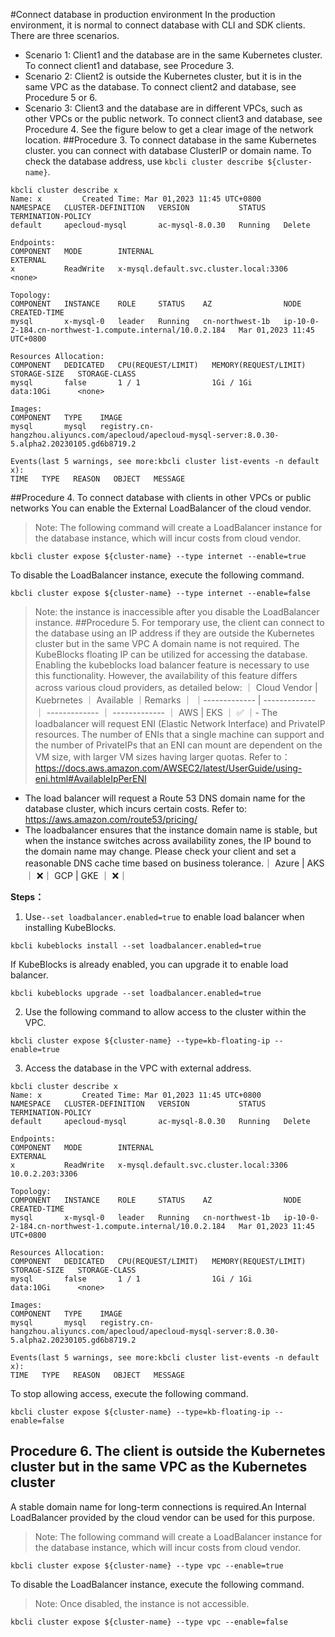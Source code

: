 #Connect database in production environment
In the production environment, it is normal to connect database with CLI and SDK clients. There are three scenarios.
- Scenario 1: Client1 and the database are in the same Kubernetes cluster. To connect client1 and database, see Procedure 3.
- Scenario 2: Client2 is outside the Kubernetes cluster, but it is in the same VPC as the database. To connect client2 and database, see Procedure 5 or 6.
- Scenario 3: Client3 and the database are in different VPCs, such as other VPCs or the public network. To connect client3 and database, see Procedure 4.
See the figure below to get a clear image of the network location.
##Procedure 3.  To connect database in the same Kubernetes cluster.
 you can connect with database ClusterIP or domain name. To check the database address, use ```kbcli cluster describe ${cluster-name}```.

```
kbcli cluster describe x
Name: x         Created Time: Mar 01,2023 11:45 UTC+0800
NAMESPACE   CLUSTER-DEFINITION   VERSION           STATUS    TERMINATION-POLICY
default     apecloud-mysql       ac-mysql-8.0.30   Running   Delete

Endpoints:
COMPONENT   MODE        INTERNAL                                 EXTERNAL
x           ReadWrite   x-mysql.default.svc.cluster.local:3306   <none>

Topology:
COMPONENT   INSTANCE    ROLE     STATUS    AZ                NODE                                                       CREATED-TIME
mysql       x-mysql-0   leader   Running   cn-northwest-1b   ip-10-0-2-184.cn-northwest-1.compute.internal/10.0.2.184   Mar 01,2023 11:45 UTC+0800

Resources Allocation:
COMPONENT   DEDICATED   CPU(REQUEST/LIMIT)   MEMORY(REQUEST/LIMIT)   STORAGE-SIZE   STORAGE-CLASS
mysql       false       1 / 1                1Gi / 1Gi               data:10Gi      <none>

Images:
COMPONENT   TYPE    IMAGE
mysql       mysql   registry.cn-hangzhou.aliyuncs.com/apecloud/apecloud-mysql-server:8.0.30-5.alpha2.20230105.gd6b8719.2

Events(last 5 warnings, see more:kbcli cluster list-events -n default x):
TIME   TYPE   REASON   OBJECT   MESSAGE
```
##Procedure 4. To connect database with clients in other VPCs or public networks
You can enable the External LoadBalancer of the cloud vendor.
>Note: The following command will create a LoadBalancer instance for the database instance, which will incur costs from cloud vendor.
```
kbcli cluster expose ${cluster-name} --type internet --enable=true
```
To disable the LoadBalancer instance, execute the following command.
```
kbcli cluster expose ${cluster-name} --type internet --enable=false
```
>Note: the instance is inaccessible after you disable the LoadBalancer instance.
##Procedure 5. For temporary use, the client can connect to the database using an IP address if they are outside the Kubernetes cluster but in the same VPC
A domain name is not required. The KubeBlocks floating IP can be utilized for accessing the database. 
Enabling the kubeblocks load balancer feature is necessary to use this functionality. However, the availability of this feature differs across various cloud providers, as detailed below:
｜ Cloud Vendor  | Kuebrnetes ｜ Available ｜Remarks ｜
｜------------- | ------------- ｜ ------------- ｜ ------------- ｜
AWS  | EKS ｜ ✅ ｜- The loadbalancer will request ENI (Elastic Network Interface) and PrivateIP resources. The number of ENIs that a single machine can support and the number of PrivateIPs that an ENI can mount are dependent on the VM size, with larger VM sizes having larger quotas. Refer to：https://docs.aws.amazon.com/AWSEC2/latest/UserGuide/using-eni.html#AvailableIpPerENI
- The load balancer will request a Route 53 DNS domain name for the database cluster, which incurs certain costs. Refer to: https://aws.amazon.com/route53/pricing/
- The loadbalancer ensures that the instance domain name is stable, but when the instance switches across availability zones, the IP bound to the domain name may change. Please check your client and set a reasonable DNS cache time based on business tolerance.｜
Azure  | AKS ｜ ❌｜
GCP | GKE ｜ ❌｜


**Steps：**
1. Use```--set loadbalancer.enabled=true``` to enable load balancer when installing KubeBlocks.
```
kbcli kubeblocks install --set loadbalancer.enabled=true
```
If KubeBlocks is already enabled, you can upgrade it to enable load balancer.
```
kbcli kubeblocks upgrade --set loadbalancer.enabled=true
```
2. Use the following command to allow access to the cluster within the VPC.

```
kbcli cluster expose ${cluster-name} --type=kb-floating-ip --enable=true
```
3. Access the database in the VPC with external address. 
```
kbcli cluster describe x
Name: x         Created Time: Mar 01,2023 11:45 UTC+0800
NAMESPACE   CLUSTER-DEFINITION   VERSION           STATUS    TERMINATION-POLICY
default     apecloud-mysql       ac-mysql-8.0.30   Running   Delete

Endpoints:
COMPONENT   MODE        INTERNAL                                 EXTERNAL
x           ReadWrite   x-mysql.default.svc.cluster.local:3306   10.0.2.203:3306

Topology:
COMPONENT   INSTANCE    ROLE     STATUS    AZ                NODE                                                       CREATED-TIME
mysql       x-mysql-0   leader   Running   cn-northwest-1b   ip-10-0-2-184.cn-northwest-1.compute.internal/10.0.2.184   Mar 01,2023 11:45 UTC+0800

Resources Allocation:
COMPONENT   DEDICATED   CPU(REQUEST/LIMIT)   MEMORY(REQUEST/LIMIT)   STORAGE-SIZE   STORAGE-CLASS
mysql       false       1 / 1                1Gi / 1Gi               data:10Gi      <none>

Images:
COMPONENT   TYPE    IMAGE
mysql       mysql   registry.cn-hangzhou.aliyuncs.com/apecloud/apecloud-mysql-server:8.0.30-5.alpha2.20230105.gd6b8719.2

Events(last 5 warnings, see more:kbcli cluster list-events -n default x):
TIME   TYPE   REASON   OBJECT   MESSAGE
```

To stop allowing access, execute the following command. 
```
kbcli cluster expose ${cluster-name} --type=kb-floating-ip --enable=false
```

## Procedure 6. The client is outside the Kubernetes cluster but in the same VPC as the Kubernetes cluster
A stable domain name for long-term connections is required.An Internal LoadBalancer provided by the cloud vendor can be used for this purpose.
>Note: The following command will create a LoadBalancer instance for the database instance, which will incur costs from cloud vendor.
```
kbcli cluster expose ${cluster-name} --type vpc --enable=true
```
To disable the LoadBalancer instance, execute the following command.
>Note: Once disabled, the instance is not accessible.

```
kbcli cluster expose ${cluster-name} --type vpc --enable=false
```